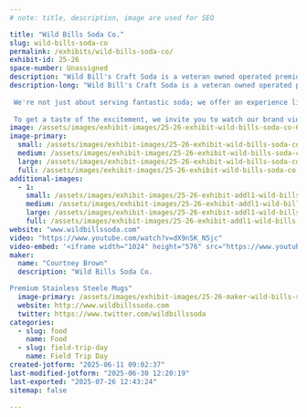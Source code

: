 ```yaml
---
# note: title, description, image are used for SEO

title: "Wild Bills Soda Co."
slug: wild-bills-soda-co
permalink: /exhibits/wild-bills-soda-co/
exhibit-id: 25-26
space-number: Unassigned
description: "Wild Bill's Craft Soda is a veteran owned operated premium beverage brand"
description-long: "Wild Bill's Craft Soda is a veteran owned operated premium beverage brand that brings a whole new level of delight to fountain sodas. Our craft sodas are made with real cane sugar and infused with unique, nostalgic flavors that will transport attendees on a taste bud adventure.
 
 We're not just about serving fantastic soda; we offer an experience like no other. Imagine an unlimited refill fountain, where attendees can enjoy their favorite craft soda flavors to their heart's content. And to make it even more memorable, we provide collectible stainless-steel mugs, creating a lasting keepsake that will keep the event alive in their memories long after it's over.
 
 To get a taste of the excitement, we invite you to watch our brand video, which perfectly captures the Wild Bill's Craft Soda experience: https://www.youtube.com/watch?v=dX9n5K_N5jc. It showcases the joy and enthusiasm our beverages bring to every event."
image: /assets/images/exhibit-images/25-26-exhibit-wild-bills-soda-co-650-pic-2-large.jpg
image-primary: 
  small: /assets/images/exhibit-images/25-26-exhibit-wild-bills-soda-co-650-pic-2-small.jpg
  medium: /assets/images/exhibit-images/25-26-exhibit-wild-bills-soda-co-650-pic-2-medium.jpg
  large: /assets/images/exhibit-images/25-26-exhibit-wild-bills-soda-co-650-pic-2-large.jpg
  full: /assets/images/exhibit-images/25-26-exhibit-wild-bills-soda-co-650-pic-2-full.jpg
additional-images: 
  - 1:
    small: /assets/images/exhibit-images/25-26-exhibit-addl1-wild-bills-soda-co-mug-2-small.jpg
    medium: /assets/images/exhibit-images/25-26-exhibit-addl1-wild-bills-soda-co-mug-2-medium.jpg
    large: /assets/images/exhibit-images/25-26-exhibit-addl1-wild-bills-soda-co-mug-2-large.jpg
    full: /assets/images/exhibit-images/25-26-exhibit-addl1-wild-bills-soda-co-mug-2-full.jpg
website: "www.wildbillssoda.com"
video: "https://www.youtube.com/watch?v=dX9n5K_N5jc"
video-embed: '<iframe width="1024" height="576" src="https://www.youtube.com/embed/dX9n5K_N5jc?feature=oembed" frameborder="0" allow="accelerometer; autoplay; clipboard-write; encrypted-media; gyroscope; picture-in-picture; web-share" referrerpolicy="strict-origin-when-cross-origin" allowfullscreen title="The Wild Bill&#39;s Experience"></iframe>'
maker: 
  name: "Courtney Brown"
  description: "Wild Bills Soda Co.

Premium Stainless Steele Mugs"
  image-primary: /assets/images/exhibit-images/25-26-maker-wild-bills-soda-co-650-pic-medium.png
  website: http://www.wildbillssoda.com
  twitter: https://www.twitter.com/wildbillssoda
categories: 
  - slug: food
    name: Food
  - slug: field-trip-day
    name: Field Trip Day
created-jotform: "2025-06-11 09:02:37"
last-modified-jotform: "2025-06-30 12:20:19"
last-exported: "2025-07-26 12:43:24"
sitemap: false

---
```

